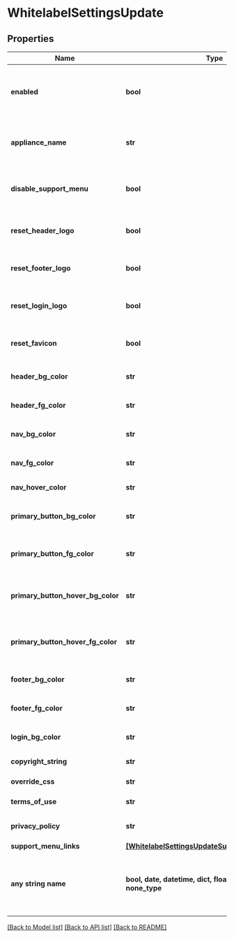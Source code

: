 # WhitelabelSettingsUpdate


## Properties
Name | Type | Description | Notes
------------ | ------------- | ------------- | -------------
**enabled** | **bool** | Can be used to enable / disable whitelabel feature | [optional] 
**appliance_name** | **str** | Appliance name. Master account only | [optional] 
**disable_support_menu** | **bool** | Can be used to disable support menu | [optional] 
**reset_header_logo** | **bool** | Resets header logo to default header logo | [optional] 
**reset_footer_logo** | **bool** | Resets footer logo to default footer logo | [optional] 
**reset_login_logo** | **bool** | Resets login logo to default login logo | [optional] 
**reset_favicon** | **bool** | Resets favicon to default favicon | [optional] 
**header_bg_color** | **str** | Header background color | [optional] 
**header_fg_color** | **str** | Header foreground color | [optional] 
**nav_bg_color** | **str** | Nav background color | [optional] 
**nav_fg_color** | **str** | Nav foreground color | [optional] 
**nav_hover_color** | **str** | Nav hover color | [optional] 
**primary_button_bg_color** | **str** | Primary button background color | [optional] 
**primary_button_fg_color** | **str** | Primary button foreground color | [optional] 
**primary_button_hover_bg_color** | **str** | Primary button hover background color | [optional] 
**primary_button_hover_fg_color** | **str** | Primary button hover foreground color | [optional] 
**footer_bg_color** | **str** | Footer background color | [optional] 
**footer_fg_color** | **str** | Footer foreground color | [optional] 
**login_bg_color** | **str** | Login background color | [optional] 
**copyright_string** | **str** | Copyright String | [optional] 
**override_css** | **str** | Override CSS | [optional] 
**terms_of_use** | **str** | Terms of use content | [optional] 
**privacy_policy** | **str** | Privacy policy content | [optional] 
**support_menu_links** | [**[WhitelabelSettingsUpdateSupportMenuLinksInner]**](WhitelabelSettingsUpdateSupportMenuLinksInner.md) |  | [optional] 
**any string name** | **bool, date, datetime, dict, float, int, list, str, none_type** | any string name can be used but the value must be the correct type | [optional]

[[Back to Model list]](../README.md#documentation-for-models) [[Back to API list]](../README.md#documentation-for-api-endpoints) [[Back to README]](../README.md)


